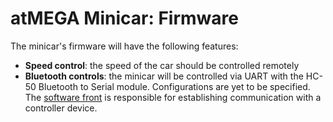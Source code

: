 # atMEGA Minicar: Firmware

The minicar's firmware will have the following features:
- **Speed control**: the speed of the car should be controlled remotely
- **Bluetooth controls**: the minicar will be controlled via UART with the HC-50 Bluetooth to Serial module. Configurations are yet to be specified. The [software front](../software) is responsible for establishing communication with a controller device.